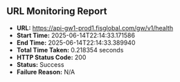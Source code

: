 ## URL Monitoring Report

- **URL:** https://api-gw1-prod1.fisglobal.com/gw/v1/health
- **Start Time:** 2025-06-14T22:14:33.171586
- **End Time:** 2025-06-14T22:14:33.389940
- **Total Time Taken:** 0.218354 seconds
- **HTTP Status Code:** 200
- **Status:** Success
- **Failure Reason:** N/A
